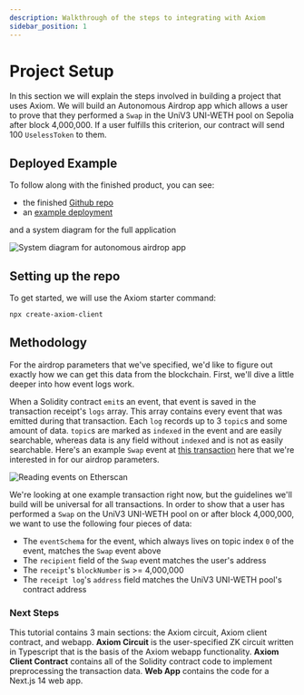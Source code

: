 ```yaml
---
description: Walkthrough of the steps to integrating with Axiom
sidebar_position: 1
---
```


# Project Setup

In this section we will explain the steps involved in building a project that uses Axiom. We will build an Autonomous Airdrop app which allows a user to prove that they performed a `Swap` in the UniV3 UNI-WETH pool on Sepolia after block 4,000,000. If a user fulfills this criterion, our contract will send 100 `UselessToken` to them.

## Deployed Example

To follow along with the finished product, you can see:

- the finished [Github repo](https://github.com/axiom-crypto/autonomous-airdrop-example)
- an [example deployment](https://autonomous-airdrop-example.vercel.app)

and a system diagram for the full application

![System diagram for autonomous airdrop app](@site/static/img/autonomous_airdrop_system_diagram.png)

## Setting up the repo

To get started, we will use the Axiom starter command:

```bash
npx create-axiom-client
```

## Methodology

For the airdrop parameters that we've specified, we'd like to figure out exactly how we can get this data from the blockchain. First, we'll dive a little deeper into how event logs work.

When a Solidity contract `emit`s an event, that event is saved in the transaction receipt's `logs` array. This array contains every event that was emitted during that transaction. Each `log` records up to 3 `topic`s and some amount of data. `topic`s are marked as `indexed` in the event and are easily searchable, whereas data is any field without `indexed` and is not as easily searchable. Here's an example `Swap` event at [this transaction](https://sepolia.etherscan.io/tx/0x2dea65d1e330a34948f15a96dfa9c422c8f6cecebb556973e36e534e818dc08a#eventlog) here that we're interested in for our airdrop parameters.

![Reading events on Etherscan](@site/static/img/univ3pool_uni_weth_swap_event.png)

We're looking at one example transaction right now, but the guidelines we'll build will be universal for all transactions. In order to show that a user has performed a `Swap` on the UniV3 UNI-WETH pool on or after block 4,000,000, we want to use the following four pieces of data:

- The `eventSchema` for the event, which always lives on topic index `0` of the event, matches the `Swap` event above
- The `recipient` field of the `Swap` event matches the user's address
- The `receipt`'s `blockNumber` is >= 4,000,000
- The `receipt log`'s `address` field matches the UniV3 UNI-WETH pool's contract address

### Next Steps

This tutorial contains 3 main sections: the Axiom circuit, Axiom client contract, and webapp. **Axiom Circuit** is the user-specified ZK circuit written in Typescript that is the basis of the Axiom webapp functionality. **Axiom Client Contract** contains all of the Solidity contract code to implement preprocessing the transaction data. **Web App** contains the code for a Next.js 14 web app.
